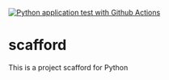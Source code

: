 [![Python application test with Github Actions](https://github.com/AIBIZAPP/scafford/actions/workflows/main.yml/badge.svg)](https://github.com/AIBIZAPP/scafford/actions/workflows/main.yml)

# scafford
This is a project scafford for Python
